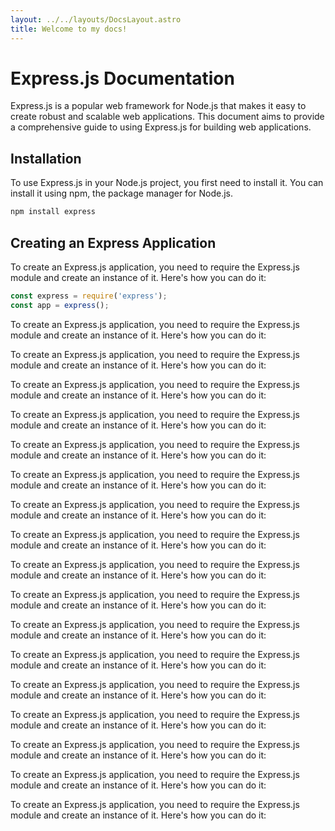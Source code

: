 ```yaml
---
layout: ../../layouts/DocsLayout.astro
title: Welcome to my docs!
---
```

<!-- # Hi there!
Welcome to my docs! I've createed this site ~~because i had to~~ to document what was on my NodeJS Fullstack course.
## How did i do it?
This documentation was written using AstroJS and served using ExpressJS
## try it yourself!
```bash
npm create
 ``` -->

# Express.js Documentation

Express.js is a popular web framework for Node.js that makes it easy to create robust and scalable web applications. This document aims to provide a comprehensive guide to using Express.js for building web applications.

## Installation

To use Express.js in your Node.js project, you first need to install it. You can install it using npm, the package manager for Node.js.

```sh
npm install express
```

## Creating an Express Application

To create an Express.js application, you need to require the Express.js module and create an instance of it. Here's how you can do it:

```javascript
const express = require('express');
const app = express();
```


To create an Express.js application, you need to require the Express.js module and create an instance of it. Here's how you can do it:

To create an Express.js application, you need to require the Express.js module and create an instance of it. Here's how you can do it:

To create an Express.js application, you need to require the Express.js module and create an instance of it. Here's how you can do it:

To create an Express.js application, you need to require the Express.js module and create an instance of it. Here's how you can do it:

To create an Express.js application, you need to require the Express.js module and create an instance of it. Here's how you can do it:

To create an Express.js application, you need to require the Express.js module and create an instance of it. Here's how you can do it:

To create an Express.js application, you need to require the Express.js module and create an instance of it. Here's how you can do it:

To create an Express.js application, you need to require the Express.js module and create an instance of it. Here's how you can do it:

To create an Express.js application, you need to require the Express.js module and create an instance of it. Here's how you can do it:

To create an Express.js application, you need to require the Express.js module and create an instance of it. Here's how you can do it:

To create an Express.js application, you need to require the Express.js module and create an instance of it. Here's how you can do it:

To create an Express.js application, you need to require the Express.js module and create an instance of it. Here's how you can do it:

To create an Express.js application, you need to require the Express.js module and create an instance of it. Here's how you can do it:

To create an Express.js application, you need to require the Express.js module and create an instance of it. Here's how you can do it:

To create an Express.js application, you need to require the Express.js module and create an instance of it. Here's how you can do it:

To create an Express.js application, you need to require the Express.js module and create an instance of it. Here's how you can do it:

To create an Express.js application, you need to require the Express.js module and create an instance of it. Here's how you can do it:
